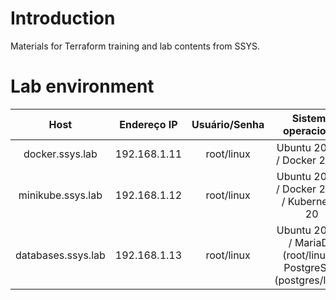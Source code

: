 # Introduction
Materials for Terraform training and lab contents from SSYS.

# Lab environment
| Host | Endereço IP | Usuário/Senha | Sistema operacional |
| :---: | :---: | :---: | :---: |
| docker.ssys.lab | 192.168.1.11 | root/linux | Ubuntu 20 LTS / Docker 20.10 |
| minikube.ssys.lab | 192.168.1.12 | root/linux | Ubuntu 20 LTS / Docker 20.10 / Kubernetes 20 |
| databases.ssys.lab | 192.168.1.13 | root/linux | Ubuntu 20 LTS / MariaDB (root/linux) / PostgreSQL (postgres/linux) |
